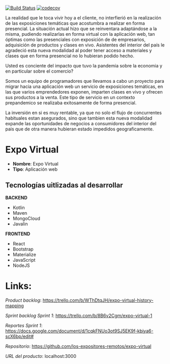 [![Build Status](https://travis-ci.org/los-expositores-remotos/expo-virtual.svg?branch=master)](https://travis-ci.org/los-expositores-remotos/expo-virtual)
[![codecov](https://codecov.io/gh/los-expositores-remotos/expo-virtual/branch/ramaMisticaConFuncionesFalopas/graph/badge.svg?token=5FWJMSJHQC)](https://codecov.io/gh/los-expositores-remotos/expo-virtual)

La realidad que le toca vivir hoy a el cliente, no interfierió en la realización de las exposiciones temáticas que acostumbra a realizar en forma presencial. La situación actual hizo que se reinventara adaptándose a la misma, pudiendo realizarlas en forma virtual con la aplicación web, tan óptimas como las presenciales con exposición de de empresarios, adquisición de productos y clases en vivo. Asistentes del interior del país le agradeció esta nueva modalidad al poder tener acceso a materiales y clases que en forma presencial no lo hubieran podido hecho.


Usted es conciente del impacto que tuvo la pandemia sobre la economia y en particular sobre el comercio?

Somos un equipo de programadores que llevamos a cabo un proyecto para migrar hacia una aplicación web un servicio de exposiciones temáticas, en las que varios emprendedores exponen, imparten clases en vivo y ofrecen sus productos a la venta. Este tipo de servicio en un contexto prepandemico se realizaba exitosamente de forma presencial.

La inversión en si es muy rentable, ya que no solo el flujo de concurrentes habituales estan asegurados, sino que tambien esta nueva modalidad expande las oportunidades de negocios a consumidores del interior del pais que de otra manera hubieran estado impedidos geograficamente.

# Expo Virtual

- **Nombre**: Expo Virtual
- **Tipo**: Aplicación web

## Tecnologías uitlizadas al desarrollar

**BACKEND**
- Kotlin
- Maven
- MongoCloud
- Javalin

**FRONTEND**
- React
- Bootstrap
- Materialize
- JavaScript
- NodeJS

# Links:

_Product backlog_: https://trello.com/b/WThDtqJH/expo-virtual-history-mapping

_Sprint backlog Sprint 1_: https://trello.com/b/8B6v2Cgm/expo-virtual-1

_Reportes Sprint 1_: https://docs.google.com/document/d/1cqkFNUo3ot9SJ5EK9f-kbiya6-scX6bp/edit#

_Repositorio_: https://github.com/los-expositores-remotos/expo-virtual

_URL del producto_: localhost:3000



